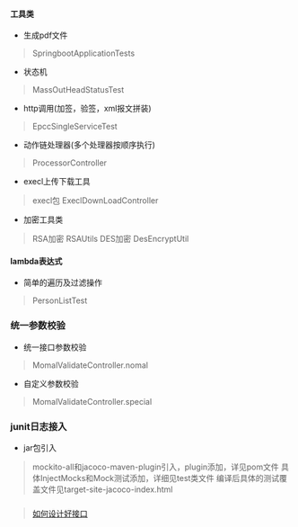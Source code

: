 #### 工具类 
* 生成pdf文件 
> SpringbootApplicationTests

* 状态机
> MassOutHeadStatusTest

* http调用(加签，验签，xml报文拼装)
> EpccSingleServiceTest

* 动作链处理器(多个处理器按顺序执行)
> ProcessorController

* execl上传下载工具
> execl包 
> ExeclDownLoadController

* 加密工具类
> RSA加密 RSAUtils
> DES加密 DesEncryptUtil

#### lambda表达式
* 简单的遍历及过滤操作 
> PersonListTest 

### 统一参数校验
* 统一接口参数校验
> MomalValidateController.nomal

* 自定义参数校验
> MomalValidateController.special

### junit日志接入
* jar包引入
> mockito-all和jacoco-maven-plugin引入，plugin添加，详见pom文件
> 具体InjectMocks和Mock测试添加，详细见test类文件
> 编译后具体的测试覆盖文件见target-site-jacoco-index.html

### 
> [如何设计好接口](/resources/doc/interface.md)